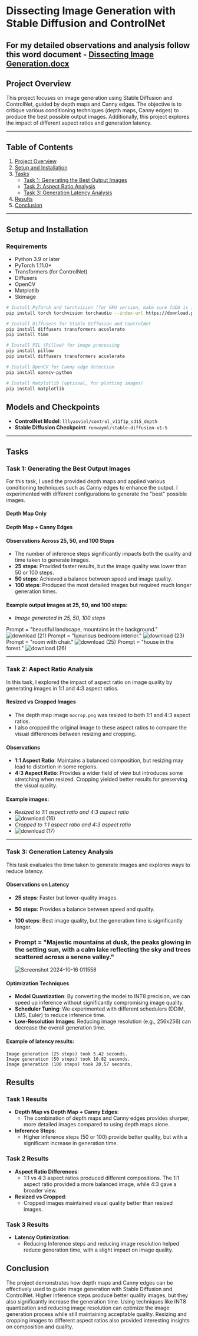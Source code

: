 # Dissecting Image Generation with Stable Diffusion and ControlNet
## For my detailed observations and analysis follow this word document - [Dissecting Image Generation.docx](https://github.com/user-attachments/files/17393693/Dissecting.Image.Generation.docx)



## Project Overview

This project focuses on image generation using Stable Diffusion and ControlNet, guided by depth maps and Canny edges. The objective is to critique various conditioning techniques (depth maps, Canny edges) to produce the best possible output images. Additionally, this project explores the impact of different aspect ratios and generation latency.

---

## Table of Contents
1. [Project Overview](#project-overview)
2. [Setup and Installation](#setup-and-installation)
3. [Tasks](#tasks)
    - [Task 1: Generating the Best Output Images](#task-1-generating-the-best-output-images)
    - [Task 2: Aspect Ratio Analysis](#task-2-aspect-ratio-analysis)
    - [Task 3: Generation Latency Analysis](#task-3-generation-latency-analysis)
4. [Results](#results)
5. [Conclusion](#conclusion)


---

## Setup and Installation

### Requirements

- Python 3.9 or later
- PyTorch 1.11.0+
- Transformers (for ControlNet)
- Diffusers
- OpenCV
- Matplotlib
- Skimage

```bash
# Install PyTorch and torchvision (for GPU version, make sure CUDA is installed)
pip install torch torchvision torchaudio --index-url https://download.pytorch.org/whl/cu118

# Install Diffusers for Stable Diffusion and ControlNet
pip install diffusers transformers accelerate
pip install timm

# Install PIL (Pillow) for image processing
pip install pillow
pip install diffusers transformers accelerate

# Install OpenCV for Canny edge detection
pip install opencv-python

# Install Matplotlib (optional, for plotting images)
pip install matplotlib

```

## Models and Checkpoints

- **ControlNet Model**: `lllyasviel/control_v11f1p_sd15_depth`
- **Stable Diffusion Checkpoint**: `runwayml/stable-diffusion-v1-5`

---

## Tasks

### Task 1: Generating the Best Output Images

For this task, I used the provided depth maps and applied various conditioning techniques such as Canny edges to enhance the output. I experimented with different configurations to generate the "best" possible images.

#### Depth Map Only

#### Depth Map + Canny Edges

#### Observations Across 25, 50, and 100 Steps

- The number of inference steps significantly impacts both the quality and time taken to generate images.
- **25 steps**: Provided faster results, but the image quality was lower than 50 or 100 steps.
- **50 steps**: Achieved a balance between speed and image quality.
- **100 steps**: Produced the most detailed images but required much longer generation times.

#### Example output images at 25, 50, and 100 steps:

- *Image generated in 25, 50, 100 steps*
  
Prompt = "beautiful landscape, mountains in the background."
![download (21)](https://github.com/user-attachments/assets/b611213d-0c41-4aab-95d9-c536e92e1b15)
Prompt = "luxurious bedroom interior."
![download (23)](https://github.com/user-attachments/assets/7d0f5483-feb3-4351-9c0a-196dd10437af)
Prompt = "room with chair."
![download (25)](https://github.com/user-attachments/assets/df5f371a-993a-40b0-ade2-67952283aeb5)
Prompt = "house in the forest."
![download (26)](https://github.com/user-attachments/assets/e808235e-f2ab-4fd4-8f8d-769269bb2761)



---

### Task 2: Aspect Ratio Analysis

In this task, I explored the impact of aspect ratio on image quality by generating images in 1:1 and 4:3 aspect ratios.

#### Resized vs Cropped Images

- The depth map image `nocrop.png` was resized to both 1:1 and 4:3 aspect ratios.
- I also cropped the original image to these aspect ratios to compare the visual differences between resizing and cropping.

#### Observations

- **1:1 Aspect Ratio**: Maintains a balanced composition, but resizing may lead to distortion in some regions.
- **4:3 Aspect Ratio**: Provides a wider field of view but introduces some stretching when resized. Cropping yielded better results for preserving the visual quality.

#### Example images:

- *Resized to 1:1 aspect ratio and 4:3 aspect ratio*
- ![download (16)](https://github.com/user-attachments/assets/aee9a3a8-5594-4b2b-aec3-4a4ae63f6a1f)
- *Cropped to 1:1 aspect ratio and 4:3 aspect ratio*
- ![download (17)](https://github.com/user-attachments/assets/51ce52e3-d4c1-4976-a4a8-089e99c11578)




---

### Task 3: Generation Latency Analysis

This task evaluates the time taken to generate images and explores ways to reduce latency.

#### Observations on Latency

- **25 steps**: Faster but lower-quality images.
- **50 steps**: Provides a balance between speed and quality.
- **100 steps**: Best image quality, but the generation time is significantly longer.
- ### Prompt = "Majestic mountains at dusk, the peaks glowing in the setting sun, with a calm lake reflecting the sky and trees scattered across a serene valley."

  ![Screenshot 2024-10-16 011558](https://github.com/user-attachments/assets/0cd5f060-c9d4-4fe4-bf5a-e116fc455333)




#### Optimization Techniques

- **Model Quantization**: By converting the model to INT8 precision, we can speed up inference without significantly compromising image quality.
- **Scheduler Tuning**: We experimented with different schedulers (DDIM, LMS, Euler) to reduce inference time.
- **Low-Resolution Images**: Reducing image resolution (e.g., 256x256) can decrease the overall generation time.

#### Example of latency results:

```plaintext
Image generation (25 steps) took 5.42 seconds.
Image generation (50 steps) took 10.82 seconds.
Image generation (100 steps) took 20.57 seconds.
```
## Results

### Task 1 Results
- **Depth Map vs Depth Map + Canny Edges**: 
  - The combination of depth maps and Canny edges provides sharper, more detailed images compared to using depth maps alone.
- **Inference Steps**: 
  - Higher inference steps (50 or 100) provide better quality, but with a significant increase in generation time.

### Task 2 Results
- **Aspect Ratio Differences**: 
  - 1:1 vs 4:3 aspect ratios produced different compositions. The 1:1 aspect ratio provided a more balanced image, while 4:3 gave a broader view.
- **Resized vs Cropped**: 
  - Cropped images maintained visual quality better than resized images.

### Task 3 Results
- **Latency Optimization**: 
  - Reducing Inference steps and reducing image resolution helped reduce generation time, with a slight impact on image quality.
## Conclusion
The project demonstrates how depth maps and Canny edges can be effectively used to guide image generation with Stable Diffusion and ControlNet. Higher inference steps produce better quality images, but they also significantly increase the generation time. Using techniques like INT8 quantization and reducing image resolution can optimize the image generation process while still maintaining acceptable quality. Resizing and cropping images to different aspect ratios also provided interesting insights on composition and quality.
